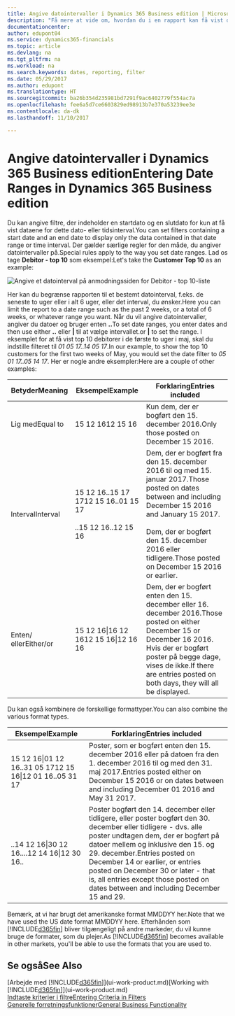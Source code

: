 ```yaml
---
title: Angive datointervaller i Dynamics 365 Business edition | Microsoft Docs
description: "Få mere at vide om, hvordan du i en rapport kan få vist data fra bestemte tidsperioder, ved at bruge datointervaller i Dynamics 365 Business edition."
documentationcenter: 
author: edupont04
ms.service: dynamics365-financials
ms.topic: article
ms.devlang: na
ms.tgt_pltfrm: na
ms.workload: na
ms.search.keywords: dates, reporting, filter
ms.date: 05/29/2017
ms.author: edupont
ms.translationtype: HT
ms.sourcegitcommit: ba26b354d235981bd7291f9ac6402779f554ac7a
ms.openlocfilehash: fee6a5d7ce6603829ed98913b7e370a53239ee3e
ms.contentlocale: da-dk
ms.lasthandoff: 11/10/2017

---
```

# <a name="entering-date-ranges-in-dynamics-365-business-edition"></a><span data-ttu-id="4ed17-103">Angive datointervaller i Dynamics 365 Business edition</span><span class="sxs-lookup"><span data-stu-id="4ed17-103">Entering Date Ranges in Dynamics 365 Business edition</span></span> 
<span data-ttu-id="4ed17-104">Du kan angive filtre, der indeholder en startdato og en slutdato for kun at få vist dataene for dette dato- eller tidsinterval.</span><span class="sxs-lookup"><span data-stu-id="4ed17-104">You can set filters containing a start date and an end date to display only the data contained in that date range or time interval.</span></span> <span data-ttu-id="4ed17-105">Der gælder særlige regler for den måde, du angiver datointervaller på.</span><span class="sxs-lookup"><span data-stu-id="4ed17-105">Special rules apply to the way you set date ranges.</span></span> <span data-ttu-id="4ed17-106">Lad os tage **Debitor - top 10** som eksempel:</span><span class="sxs-lookup"><span data-stu-id="4ed17-106">Let's take the **Customer Top 10** as an example:</span></span>

![Angive et datointerval på anmodningssiden for Debitor - top 10-liste](./media/ui-enter-date-ranges/customer-top10-list.png)

<span data-ttu-id="4ed17-108">Her kan du begrænse rapporten til et bestemt datointerval, f.eks. de seneste to uger eller i alt 6 uger, eller det interval, du ønsker.</span><span class="sxs-lookup"><span data-stu-id="4ed17-108">Here you can limit the report to a date range such as the past 2 weeks, or a total of 6 weeks, or whatever range you want.</span></span> <span data-ttu-id="4ed17-109">Når du vil angive datointervaller, angiver du datoer og bruger enten **..**</span><span class="sxs-lookup"><span data-stu-id="4ed17-109">To set date ranges, you enter dates and then use either **..**</span></span> <span data-ttu-id="4ed17-110">eller **|** til at vælge intervallet.</span><span class="sxs-lookup"><span data-stu-id="4ed17-110">or **|** to set the range.</span></span> <span data-ttu-id="4ed17-111">I eksemplet for at få vist top 10 debitorer i de første to uger i maj, skal du indstille filteret til *01 05 17..14 05 17*.</span><span class="sxs-lookup"><span data-stu-id="4ed17-111">In our example, to show the top 10 customers for the first two weeks of May, you would set the date filter to *05 01 17..05 14 17*.</span></span>
<span data-ttu-id="4ed17-112">Her er nogle andre eksempler:</span><span class="sxs-lookup"><span data-stu-id="4ed17-112">Here are a couple of other examples:</span></span>

| <span data-ttu-id="4ed17-113">Betyder</span><span class="sxs-lookup"><span data-stu-id="4ed17-113">Meaning</span></span> | <span data-ttu-id="4ed17-114">Eksempel</span><span class="sxs-lookup"><span data-stu-id="4ed17-114">Example</span></span> | <span data-ttu-id="4ed17-115">Forklaring</span><span class="sxs-lookup"><span data-stu-id="4ed17-115">Entries included</span></span> |
|---|---|---|
|<span data-ttu-id="4ed17-116">Lig med</span><span class="sxs-lookup"><span data-stu-id="4ed17-116">Equal to</span></span>| <span data-ttu-id="4ed17-117">15 12 16</span><span class="sxs-lookup"><span data-stu-id="4ed17-117">12 15 16</span></span> |<span data-ttu-id="4ed17-118">Kun dem, der er bogført den 15. december 2016.</span><span class="sxs-lookup"><span data-stu-id="4ed17-118">Only those posted on December 15 2016.</span></span>|
|<span data-ttu-id="4ed17-119">Interval</span><span class="sxs-lookup"><span data-stu-id="4ed17-119">Interval</span></span>| <span data-ttu-id="4ed17-120">15 12 16..15 17 17</span><span class="sxs-lookup"><span data-stu-id="4ed17-120">12 15 16..01 15 17</span></span><br /><br /><span data-ttu-id="4ed17-121">..15 12 16</span><span class="sxs-lookup"><span data-stu-id="4ed17-121">..12 15 16</span></span>|<span data-ttu-id="4ed17-122">Dem, der er bogført fra den 15. december 2016 til og med 15. januar 2017.</span><span class="sxs-lookup"><span data-stu-id="4ed17-122">Those posted on dates between and including December 15 2016 and January 15 2017.</span></span><br /><br /><span data-ttu-id="4ed17-123">Dem, der er bogført den 15. december 2016 eller tidligere.</span><span class="sxs-lookup"><span data-stu-id="4ed17-123">Those posted on December 15 2016 or earlier.</span></span>|
|<span data-ttu-id="4ed17-124">Enten/ eller</span><span class="sxs-lookup"><span data-stu-id="4ed17-124">Either/or</span></span>|<span data-ttu-id="4ed17-125">15 12 16&#124;16 12 16</span><span class="sxs-lookup"><span data-stu-id="4ed17-125">12 15 16&#124;12 16 16</span></span>|<span data-ttu-id="4ed17-126">Dem, der er bogført enten den 15. december eller 16. december 2016.</span><span class="sxs-lookup"><span data-stu-id="4ed17-126">Those posted on either December 15 or December 16 2016.</span></span> <span data-ttu-id="4ed17-127">Hvis der er bogført poster på begge dage, vises de ikke.</span><span class="sxs-lookup"><span data-stu-id="4ed17-127">If there are entries posted on both days, they will all be displayed.</span></span>|

<span data-ttu-id="4ed17-128">Du kan også kombinere de forskellige formattyper.</span><span class="sxs-lookup"><span data-stu-id="4ed17-128">You can also combine the various format types.</span></span>

| <span data-ttu-id="4ed17-129">Eksempel</span><span class="sxs-lookup"><span data-stu-id="4ed17-129">Example</span></span> | <span data-ttu-id="4ed17-130">Forklaring</span><span class="sxs-lookup"><span data-stu-id="4ed17-130">Entries included</span></span> |
|---|---|
|<span data-ttu-id="4ed17-131">15 12 16&#124;01 12 16..31 05 17</span><span class="sxs-lookup"><span data-stu-id="4ed17-131">12 15 16&#124;12 01 16..05 31 17</span></span> | <span data-ttu-id="4ed17-132">Poster, som er bogført enten den 15. december 2016 eller på datoen fra den 1. december 2016 til og med den 31. maj 2017.</span><span class="sxs-lookup"><span data-stu-id="4ed17-132">Entries posted either on December 15 2016 or on dates between and including December 01 2016 and May 31 2017.</span></span> |
|<span data-ttu-id="4ed17-133">..14 12 16&#124;30 12 16..</span><span class="sxs-lookup"><span data-stu-id="4ed17-133">..12 14 16&#124;12 30 16..</span></span> | <span data-ttu-id="4ed17-134">Poster bogført den 14. december eller tidligere, eller poster bogført den 30. december eller tidligere - dvs. alle poster undtagen dem, der er bogført på datoer mellem og inklusive den 15. og 29. december.</span><span class="sxs-lookup"><span data-stu-id="4ed17-134">Entries posted on December 14 or earlier, or entries posted on December 30 or later - that is, all entries except those posted on dates between and including December 15 and 29.</span></span> |

<span data-ttu-id="4ed17-135">Bemærk, at vi har brugt det amerikanske format MMDDYY her.</span><span class="sxs-lookup"><span data-stu-id="4ed17-135">Note that we have used the US date format MMDDYY here.</span></span> <span data-ttu-id="4ed17-136">Efterhånden som [!INCLUDE[d365fin](includes/d365fin_md.md)] bliver tilgængeligt på andre markeder, du vil kunne bruge de formater, som du plejer.</span><span class="sxs-lookup"><span data-stu-id="4ed17-136">As [!INCLUDE[d365fin](includes/d365fin_md.md)] becomes available in other markets, you'll be able to use the formats that you are used to.</span></span>

## <a name="see-also"></a><span data-ttu-id="4ed17-137">Se også</span><span class="sxs-lookup"><span data-stu-id="4ed17-137">See Also</span></span>
<span data-ttu-id="4ed17-138">[Arbejde med [!INCLUDE[d365fin](includes/d365fin_long_md.md)]](ui-work-product.md)</span><span class="sxs-lookup"><span data-stu-id="4ed17-138">[Working with [!INCLUDE[d365fin](includes/d365fin_long_md.md)]](ui-work-product.md)</span></span>  
[<span data-ttu-id="4ed17-139">Indtaste kriterier i filtre</span><span class="sxs-lookup"><span data-stu-id="4ed17-139">Entering Criteria in Filters </span></span>](ui-enter-criteria-filters.md)  
[<span data-ttu-id="4ed17-140">Generelle forretningsfunktioner</span><span class="sxs-lookup"><span data-stu-id="4ed17-140">General Business Functionality</span></span>](ui-across-business-areas.md)

